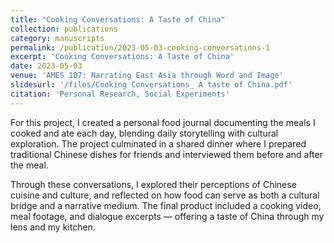 ```yaml
---
title: "Cooking Conversations: A Taste of China"
collection: publications
category: manuscripts
permalink: /publication/2023-05-03-cooking-conversations-1
excerpt: 'Cooking Conversations: A Taste of China'
date: 2023-05-03
venue: 'AMES 107: Narrating East Asia through Word and Image'
slidesurl: '/files/Cooking Conversations_ A taste of China.pdf'
citation: 'Personal Research, Social Experiments'
---
```

For this project, I created a personal food journal documenting the meals I cooked and ate each day, blending daily storytelling with cultural exploration. The project culminated in a shared dinner where I prepared traditional Chinese dishes for friends and interviewed them before and after the meal. 

Through these conversations, I explored their perceptions of Chinese cuisine and culture, and reflected on how food can serve as both a cultural bridge and a narrative medium. The final product included a cooking video, meal footage, and dialogue excerpts — offering a taste of China through my lens and my kitchen.
